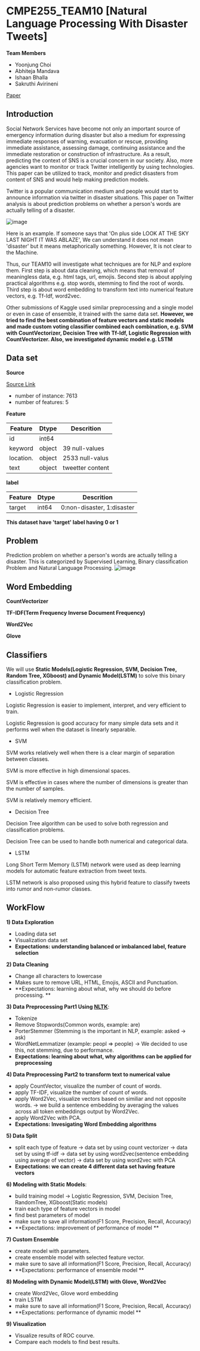 # CMPE255_TEAM10 [Natural Language Processing With Disaster Tweets]

**Team Members**

* Yoonjung Choi
* Abhiteja Mandava
* Ishaan Bhalla
* Sakruthi Avirineni

[Paper](https://www.overleaf.com/read/gnxxgdkfggzs)

## Introduction
Social Network Services have become not only an important source of emergency information during disaster but also a medium for expressing immediate responses of warning, evacuation or rescue, providing immediate assistance, assessing damage, continuing assistance and the immediate restoration or construction of infrastructure. As a result, predicting the context of SNS is a crucial concern in our society. Also, more agencies want to monitor or track Twitter intelligently by using technologies. This paper can be utilized to track, monitor and predict disasters from content of SNS and would help making prediction models.

Twitter is a popular communication medium and people would start to announce information via twitter in disaster situations. This paper on Twitter analysis is about prediction problems on whether a person's words are actually telling of a disaster.


![image](https://storage.googleapis.com/kaggle-media/competitions/tweet_screenshot.png)

Here is an example.
If someone says that 'On plus side LOOK AT THE SKY LAST NIGHT IT WAS ABLAZE', We can understand it does not mean 'disaster' but it means metaphorically something. However, It is not clear to the Machine. 

Thus, our TEAM10 will investigate what techniques are for NLP and explore them.
First step is about data cleaning, which means that removal of meaningless data, e.g. html tags, url, emojis.
Second step is about applying practical algorithms e.g. stop words, stemming to find the root of words.
Third step is about word embedding to transform text into numerical feature vectors, e.g. Tf-Idf, word2vec.

Other submissions of Kaggle used similar preprocessing and a single model or even in case of ensemble, it trained with the same data set.
**However, we tried to find the best combination of feature vectors and static models and made custom voting classifier combined each combination, e.g. SVM with CountVectorizer, Decision Tree with Tf-Idf, Logistic Regression with CountVectorizer. Also, we investigated dynamic model e.g. LSTM**


## Data set
**Source**

[Source Link](https://www.kaggle.com/competitions/nlp-getting-started/data)

* number of instance: 7613
* number of features: 5

**Feature**

| Feature   |  Dtype | Descrition                  |
|-----------|--------|-----------------------------|
| id        | int64  |                             |
| keyword   | object | 39 null-values              |
| location. | object | 2533 null-valus             |
| text      | object | tweetter content            |

**label**

| Feature   |  Dtype | Descrition                  |
|-----------|--------|-----------------------------|
| target    | int64  | 0:non-disaster, 1:disaster  |

**This dataset have 'target' label having 0 or 1**

## Problem
Prediction problem on whether a person's words are actually telling a disaster.
This is categorized by Supervised Learning, Binary classification Problem and Natural Language Processing.
![image](https://user-images.githubusercontent.com/20979517/164575693-d0ee93c4-d68e-4697-a108-d616754b6eed.png)


## Word Embedding

**CountVectorizer**

**TF-IDF(Term Frequency Inverse Document Frequency)**

**Word2Vec**

**Glove**


## Classifiers

We will use **Static Models(Logistic Regression, SVM, Decision Tree, Random Tree, XGboost) and Dynamic Model(LSTM)** to solve this binary classification problem.

* Logistic Regression

Logistic Regression is easier to implement, interpret, and very efficient to train.	

Logistic Regression is good accuracy for many simple data sets and it performs well when the dataset is linearly separable.

* SVM
 
SVM works relatively well when there is a clear margin of separation between classes.

SVM is more effective in high dimensional spaces.

SVM is effective in cases where the number of dimensions is greater than the number of samples.

SVM is relatively memory efficient.

* Decision Tree

Decision Tree algorithm can be used to solve both regression and classification problems.

Decision Tree can be used to handle both numerical and categorical data.

* LSTM 

Long Short Term Memory (LSTM) network were used as deep learning models for automatic feature extraction from tweet texts.

LSTM network is also proposed using this hybrid feature to classify tweets into rumor and non-rumor classes.



## WorkFlow

**1) Data Exploration**
* Loading data set
* Visualization data set
* **Expectations: understanding balanced or imbalanced label, feature selection**

**2) Data Cleaning**
* Change all characters to lowercase
* Makes sure to remove URL, HTML, Emojis, ASCII and Punctuation. 
* **Expectations: learning about what, why we should do before processing. **

**3) Data Preprocessing Part1 Using [NLTK](https://www.nltk.org/index.html)**:
* Tokenize
* Remove Stopwords(Common words, example: are)
* PorterStemmer (Stemming is the important in NLP, example: asked -> ask)
* WordNetLemmatizer (example: peopl => people) -> We decided to use this, not stemming, due to performance.
* **Expectations: learning about what, why algorithms can be applied for preprocessing**

**4) Data Preprocessing Part2 to transform text to numerical value**
* apply CountVector, visualize the number of count of words.
* apply TF-IDF, visualize the number of count of words.
* apply Word2Vec, visualize vectors based on similiar and not opposite words.
  -> we build a sentence embedding by averaging the values across all token embeddings output by Word2Vec.
* apply Word2Vec with PCA.
* **Expectations: Invesigating Word Embedding algorithms**

**5) Data Split**
* split each type of feature
  -> data set by using count vectorizer
  -> data set by using tf-idf
  -> data set by using word2vec(sentence embedding using average of vector)
  -> data set by using word2vec with PCA
* **Expectations: we can create 4 different data set having feature vectors**

**6) Modeling with Static Models**:
* build training model
  -> Logistic Regression, SVM, Decision Tree, RandomTree, XGboost(Static models)
* train each type of feature vectors in model
* find best parameters of model
* make sure to save all information(F1 Score, Precision, Recall, Accuracy)
* **Expectations: improvement of performance of model **


**7) Custom Ensemble**
* create model with parameters.
* create ensemble model with selected feature vector.
* make sure to save all information(F1 Score, Precision, Recall, Accuracy)
* **Expectations: performance of ensemble model **

**8) Modeling with Dynamic Model(LSTM) with Glove, Word2Vec**
* create Word2Vec, Glove word embedding
* train LSTM
* make sure to save all information(F1 Score, Precision, Recall, Accuracy)
* **Expectations: performance of dynamic model **

**9) Visualization**
* Visualize results of ROC courve.
* Compare each models to find best results.
